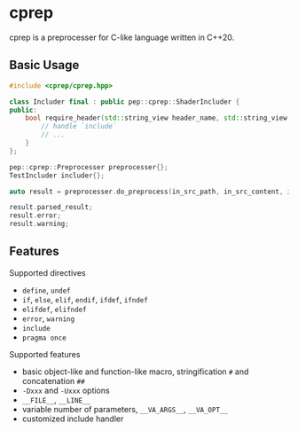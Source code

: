 # cprep

cprep is a preprocesser for C-like language written in C++20.

## Basic Usage

```c++
#include <cprep/cprep.hpp>

class Includer final : public pep::cprep::ShaderIncluder {
public:
    bool require_header(std::string_view header_name, std::string_view file_path, Result &result) const {
        // handle `include`
        // ...
    }
};

pep::cprep::Preprocesser preprocesser{};
TestIncluder includer{};

auto result = preprocesser.do_preprocess(in_src_path, in_src_content, includer);

result.parsed_result;
result.error;
result.warning;
```

## Features

Supported directives
* `define`, `undef`
* `if`, `else`, `elif`, `endif`, `ifdef`, `ifndef`
* `elifdef`, `elifndef`
* `error`, `warning`
* `include`
* `pragma once`

Supported features
* basic object-like and function-like macro, stringification `#` and concatenation `##`
* `-Dxxx` and `-Uxxx` options
* `__FILE__`, `__LINE__`
* variable number of parameters, `__VA_ARGS__`, `__VA_OPT__`
* customized include handler
